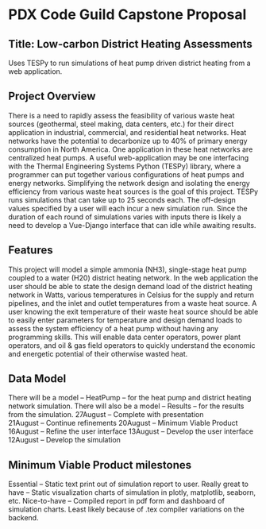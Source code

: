 # PDX Code Guild Capstone Proposal

## Title: Low-carbon District Heating Assessments
Uses TESPy to run simulations of heat pump driven district heating from a web application. 

## Project Overview
There is a need to rapidly assess the feasibility of various waste heat sources (geothermal, steel making, data centers, etc.) for their direct application in industrial, commercial, and residential heat networks. Heat networks have the potential to decarbonize up to 40% of primary energy consumption in North America. One application in these heat networks are centralized heat pumps. 
A useful web-application may be one interfacing with the Thermal Engineering Systems Python (TESPy) library, where a programmer can put together various configurations of heat pumps and energy networks. Simplifying the network design and isolating the energy efficiency from various waste heat sources is the goal of this project. 
TESPy runs simulations that can take up to 25 seconds each. The off-design values specified by a user will each incur a new simulation run. Since the duration of each round of simulations varies with inputs there is likely a need to develop a Vue-Django interface that can idle while awaiting results. 
## Features
This project will model a simple ammonia (NH3), single-stage heat pump coupled to a water (H20) district heating network. In the web application the user should be able to state the design demand load of the district heating network in Watts, various temperatures in Celsius for the supply and return pipelines, and the inlet and outlet temperatures from a waste heat source. 
A user knowing the exit temperature of their waste heat source should be able to easily enter parameters for temperature and design demand loads to assess the system efficiency of a heat pump without having any programming skills. This will enable data center operators, power plant operators, and oil & gas field operators to quickly understand the economic and energetic potential of their otherwise wasted heat.
## Data Model
There will be a model – HeatPump – for the heat pump and district heating network simulation. There will also be a model – Results – for the results from the simulation.
27August – Complete with presentation	
21August – Continue refinements
20August – Minimum Viable Product
16August – Refine the user interface
13August – Develop the user interface
12August – Develop the simulation

## Minimum Viable Product milestones
Essential – Static text print out of simulation report to user.
Really great to have – Static visualization charts of simulation in plotly, matplotlib, seaborn, etc. 
Nice-to-have – Compiled report in pdf form and dashboard of simulation charts. Least likely because of .tex compiler variations on the backend.
